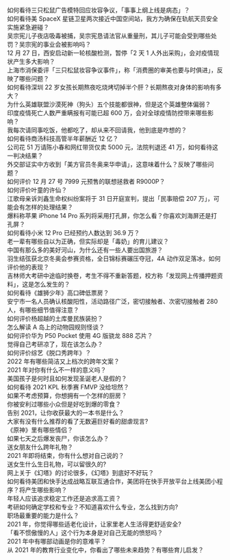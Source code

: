如何看待三只松鼠广告模特回应妆容争议，「事事上纲上线是病态」？  
如何看待美 SpaceX 星链卫星两次接近中国空间站，我方为确保在轨航天员安全实施紧急避碰？  
吴宗宪儿子夜店吸毒被捕，吴宗宪恳请法官从重量刑，其儿子可能会受到哪些处罚？吴宗宪的事业会被影响吗？  
12 月 27 日，西安启动新一轮核酸检测，暂停「2 天 1 人外出采购」，会对疫情现状产生多大影响？  
上海市消保委评「三只松鼠妆容争议事件」，称「消费圈的审美也要与时俱进」，反映了哪些问题？  
如何看待深圳 22 岁女孩长期熬夜吃烧烤切掉半个肝？长期熬夜对身体的影响有多大？  
为什么英雄联盟沙漠死神（狗头）五个技能都很神，但是这个英雄整体偏弱？  
印度疫情死亡人数严重瞒报有可能已超  600 万，会对全球疫情防控带来哪些影响？  
我每次请同事吃饭，他都吃了，却从来不回请我，他到底是咋想的？  
如何看待商汤科技高管半年薪酬近 12 亿？  
公司花 51 万请陈小春和网红带货仅卖 5000 元，法院判退还 41 万，如何看待这一判决结果？  
外交部证实中方收到「美方官员冬奥来华申请」，这意味着什么？反映了哪些问题？  
如何评价 12 月 27 号 7999 元预售的联想拯救者 R9000P？  
如何评价叶童的许仙？  
江歌母亲诉刘鑫生命权纠纷案将于 31 日开庭宣判，提出「民事赔偿 207 万」，可能会有怎样的处理结果？  
爆料称苹果 iPhone 14 Pro 系列将采用打孔屏，你怎么看？你喜欢刘海屏还是打孔屏？  
如何看待小米 12 Pro 已经预约人数达到 36.9 万？  
老一辈有哪些自以为正确，但实际却是「毒奶」的育儿建议？  
中国有那么多的美好河山，为什么还有一些人要出国旅游？  
羽生结弦获北京冬奥会参赛资格，全日锦标赛碾压夺冠，4A 动作双足落冰，如何评价他的表现？  
吉林师大考研中途临时换卷，考生不得不重新答题，校方称「发现网上传播押题资料」，这是怎么发生的？  
如何看待《雄狮少年》高口碑低票房？  
安宁市一名人员确认核酸阳性，活动路径广泛，密切接触者、次密切接触者 280 人，有哪些细节值得注意？  
如何评价杨超越的土库曼民族装扮？  
怎么解读 A 岛上的动物园规则怪谈？  
如何评价华为 P50 Pocket 使用 4G 版骁龙 888 芯片？  
觉得自己考研凉了，现在该怎么办？  
如何评价综艺《脱口秀跨年》？  
2022 年有哪些简洁又上档次的跨年文案？  
2021 年对你有什么不一样的意义吗？  
美国孩子是何时且如何发现圣诞老人是假的？  
如何看待 2021 KPL 秋季赛 FMVP 没给坦然？  
如果不考虑预算，你想拥有一个怎样的厨房？  
你被安利过哪些小众但是好吃到爆的零食？  
告别 2021，让你收获最大的一本书是什么？  
大家有没有什么推荐的看了无数遍巨好看的甜虐现言?  
《原神》里有哪些情侣？  
如果七天之后爆发丧尸，你该怎么办？  
送女朋友什么跨年礼物？  
2021 年即将结束，你有什么想对自己说的？  
送女生什么生日礼物，可以留很久的?  
网上关于《幻塔》的讨论很多，《幻塔》到底好不好玩？  
如何看待美团和快手达成战略互联互通合作，美团将在快手开放平台上线美团小程序？将产生哪些影响？  
年轻人应该追求稳定工作还是追求高工资？  
考研如何确定学校和专业？不知道喜欢什么专业，怎么找到方向?  
职场最重要的能力是什么？  
2021 年，你觉得哪些适老化设计，让家里老人生活得更舒适安全?  
「看不惯傲慢的人」这个行为本身是对自己无能的愤怒吗？  
2021 年中有哪部动画是你的意难平？  
从 2021 年的教育行业变化中，你看出了哪些未来趋势？有哪些育儿启发？  
